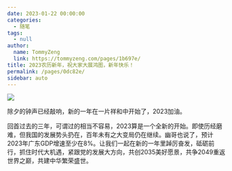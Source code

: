 ```yaml
---
date: 2023-01-22 00:00:00
categories: 
  - 随笔
tags: 
  - null
author: 
  name: TommyZeng
  link: https://tommyzeng.com/pages/1b697e/
title: 2023农历新年，祝大家大展鸿图，新年快乐！
permalink: /pages/0dc82e/
sidebar: auto
---
```


![](https://gcore.jsdelivr.net/gh/TommyZeng777/picgo/img/202301252233678.png)

除夕的钟声已经敲响，新的一年在一片祥和中开始了，2023加油。

回首过去的三年，可谓过的相当不容易，2023算是一个全新的开始。即使历经磨难，但我国的发展势头扔在，百年未有之大变局仍在继续。幽哥也说了，预计2023年广东GDP增速至少在8%。让我们一起在新的一年里踔厉奋发，砥砺前行，抓住时代大机遇，紧跟党的发展大方向，共创2035美好愿景，共争2049重返世界之巅，共建中华繁荣盛世。<!-- more -->